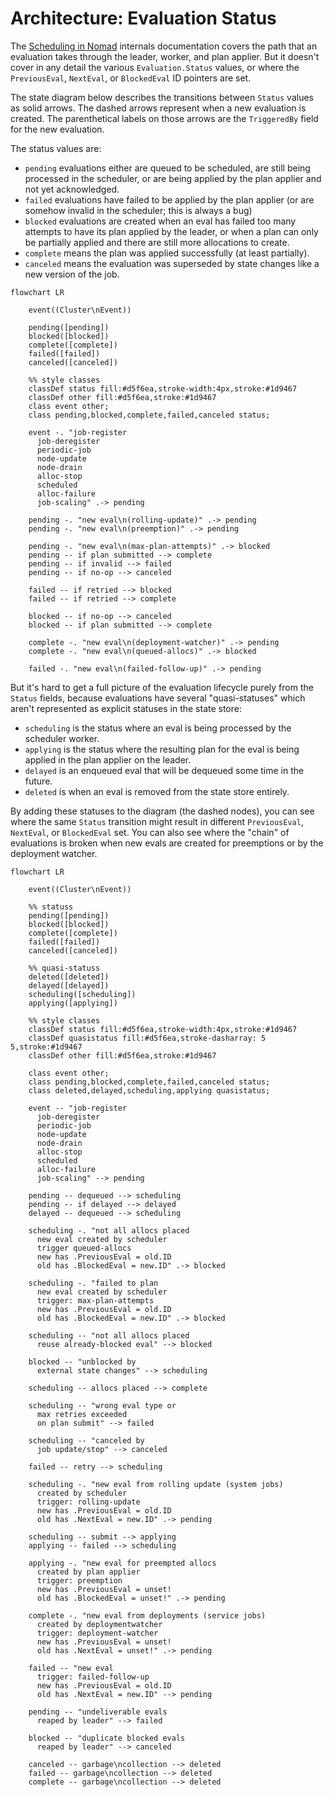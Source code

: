 # Architecture: Evaluation Status

The [Scheduling in Nomad][] internals documentation covers the path that an
evaluation takes through the leader, worker, and plan applier. But it doesn't
cover in any detail the various `Evaluation.Status` values, or where the
`PreviousEval`, `NextEval`, or `BlockedEval` ID pointers are set.

The state diagram below describes the transitions between `Status` values as
solid arrows. The dashed arrows represent when a new evaluation is created. The
parenthetical labels on those arrows are the `TriggeredBy` field for the new
evaluation.

The status values are:

* `pending` evaluations either are queued to be scheduled, are still being
  processed in the scheduler, or are being applied by the plan applier and not
  yet acknowledged.
* `failed` evaluations have failed to be applied by the plan applier (or are
  somehow invalid in the scheduler; this is always a bug)
* `blocked` evaluations are created when an eval has failed too many attempts to
  have its plan applied by the leader, or when a plan can only be partially
  applied and there are still more allocations to create.
* `complete` means the plan was applied successfully (at least partially).
* `canceled` means the evaluation was superseded by state changes like a new
  version of the job.


```mermaid
flowchart LR

    event((Cluster\nEvent))

    pending([pending])
    blocked([blocked])
    complete([complete])
    failed([failed])
    canceled([canceled])

    %% style classes
    classDef status fill:#d5f6ea,stroke-width:4px,stroke:#1d9467
    classDef other fill:#d5f6ea,stroke:#1d9467
    class event other;
    class pending,blocked,complete,failed,canceled status;

    event -. "job-register
      job-deregister
      periodic-job
      node-update
      node-drain
      alloc-stop
      scheduled
      alloc-failure
      job-scaling" .-> pending

    pending -. "new eval\n(rolling-update)" .-> pending
    pending -. "new eval\n(preemption)" .-> pending

    pending -. "new eval\n(max-plan-attempts)" .-> blocked
    pending -- if plan submitted --> complete
    pending -- if invalid --> failed
    pending -- if no-op --> canceled

    failed -- if retried --> blocked
    failed -- if retried --> complete

    blocked -- if no-op --> canceled
    blocked -- if plan submitted --> complete

    complete -. "new eval\n(deployment-watcher)" .-> pending
    complete -. "new eval\n(queued-allocs)" .-> blocked

    failed -. "new eval\n(failed-follow-up)" .-> pending
```

But it's hard to get a full picture of the evaluation lifecycle purely from the
`Status` fields, because evaluations have several "quasi-statuses" which aren't
represented as explicit statuses in the state store:

* `scheduling` is the status where an eval is being processed by the scheduler
  worker.
* `applying` is the status where the resulting plan for the eval is being
  applied in the plan applier on the leader.
* `delayed` is an enqueued eval that will be dequeued some time in the future.
* `deleted` is when an eval is removed from the state store entirely.

By adding these statuses to the diagram (the dashed nodes), you can see where
the same `Status` transition might result in different `PreviousEval`,
`NextEval`, or `BlockedEval` set. You can also see where the "chain" of
evaluations is broken when new evals are created for preemptions or by the
deployment watcher.


```mermaid
flowchart LR

    event((Cluster\nEvent))

    %% statuss
    pending([pending])
    blocked([blocked])
    complete([complete])
    failed([failed])
    canceled([canceled])

    %% quasi-statuss
    deleted([deleted])
    delayed([delayed])
    scheduling([scheduling])
    applying([applying])

    %% style classes
    classDef status fill:#d5f6ea,stroke-width:4px,stroke:#1d9467
    classDef quasistatus fill:#d5f6ea,stroke-dasharray: 5 5,stroke:#1d9467
    classDef other fill:#d5f6ea,stroke:#1d9467

    class event other;
    class pending,blocked,complete,failed,canceled status;
    class deleted,delayed,scheduling,applying quasistatus;

    event -- "job-register
      job-deregister
      periodic-job
      node-update
      node-drain
      alloc-stop
      scheduled
      alloc-failure
      job-scaling" --> pending

    pending -- dequeued --> scheduling
    pending -- if delayed --> delayed
    delayed -- dequeued --> scheduling

    scheduling -. "not all allocs placed
      new eval created by scheduler
      trigger queued-allocs
      new has .PreviousEval = old.ID
      old has .BlockedEval = new.ID" .-> blocked

    scheduling -. "failed to plan
      new eval created by scheduler
      trigger: max-plan-attempts
      new has .PreviousEval = old.ID
      old has .BlockedEval = new.ID" .-> blocked

    scheduling -- "not all allocs placed
      reuse already-blocked eval" --> blocked

    blocked -- "unblocked by
      external state changes" --> scheduling

    scheduling -- allocs placed --> complete

    scheduling -- "wrong eval type or
      max retries exceeded
      on plan submit" --> failed

    scheduling -- "canceled by
      job update/stop" --> canceled

    failed -- retry --> scheduling

    scheduling -. "new eval from rolling update (system jobs)
      created by scheduler
      trigger: rolling-update
      new has .PreviousEval = old.ID
      old has .NextEval = new.ID" .-> pending

    scheduling -- submit --> applying
    applying -- failed --> scheduling

    applying -. "new eval for preempted allocs
      created by plan applier
      trigger: preemption
      new has .PreviousEval = unset!
      old has .BlockedEval = unset!" .-> pending

    complete -. "new eval from deployments (service jobs)
      created by deploymentwatcher
      trigger: deployment-watcher
      new has .PreviousEval = unset!
      old has .NextEval = unset!" .-> pending

    failed -- "new eval
      trigger: failed-follow-up
      new has .PreviousEval = old.ID
      old has .NextEval = new.ID" --> pending

    pending -- "undeliverable evals
      reaped by leader" --> failed

    blocked -- "duplicate blocked evals
      reaped by leader" --> canceled

    canceled -- garbage\ncollection --> deleted
    failed -- garbage\ncollection --> deleted
    complete -- garbage\ncollection --> deleted
```


[Scheduling in Nomad]: https://developer.hashicorp.com/nomad/docs/internals/scheduling/scheduling
